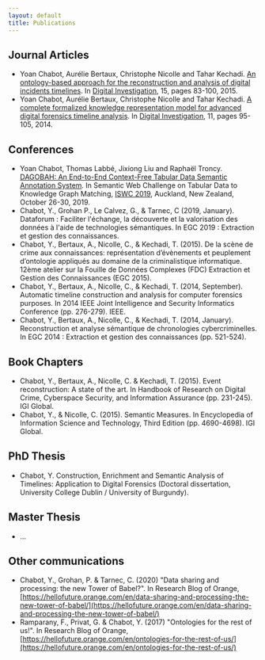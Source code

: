 ```yaml
---
layout: default
title: Publications
---
```


## Journal Articles

* Yoan Chabot, Aurélie Bertaux, Christophe Nicolle and Tahar Kechadi. [An ontology-based approach for the reconstruction and analysis of digital incidents timelines](https://www.sciencedirect.com/science/article/abs/pii/S1742287615000869). In [Digital Investigation](https://www.sciencedirect.com/journal/digital-investigation), 15, pages 83-100, 2015.
* Yoan Chabot, Aurélie Bertaux, Christophe Nicolle and Tahar Kechadi. [A complete formalized knowledge representation model for advanced digital forensics timeline analysis](https://www.sciencedirect.com/science/article/pii/S1742287614000528). In [Digital Investigation](https://www.sciencedirect.com/journal/digital-investigation), 11, pages 95-105, 2014.

## Conferences

* Yoan Chabot, Thomas Labbé, Jixiong Liu and Raphaël Troncy. [DAGOBAH: An End-to-End Context-Free Tabular Data Semantic Annotation System](http://ceur-ws.org/Vol-2553/paper6.pdf). In Semantic Web Challenge on Tabular Data to Knowledge Graph Matching, [ISWC 2019](https://iswc2019.semanticweb.org/), Auckland, New Zealand, October 26-30, 2019.
* Chabot, Y., Grohan P., Le Calvez, G., & Tarnec, C (2019, January). Dataforum : Faciliter l'échange, la découverte et la valorisation des données à l'aide de technologies sémantiques. In EGC 2019 : Extraction et gestion des connaissances.
* Chabot, Y., Bertaux, A., Nicolle, C., & Kechadi, T. (2015). De la scène de crime aux connaissances: représentation d’évènements et peuplement d’ontologie appliqués au domaine de la criminalistique informatique. 12ème atelier sur la Fouille de Données Complexes (FDC) Extraction et Gestion des Connaissances (EGC 2015).
* Chabot, Y., Bertaux, A., Nicolle, C., & Kechadi, T. (2014, September). Automatic timeline construction and analysis for computer forensics purposes. In 2014 IEEE Joint Intelligence and Security Informatics Conference (pp. 276-279). IEEE.
* Chabot, Y., Bertaux, A., Nicolle, C., & Kechadi, T. (2014, January). Reconstruction et analyse sémantique de chronologies cybercriminelles. In EGC 2014 : Extraction et gestion des connaissances (pp. 521-524).


## Book Chapters

* Chabot, Y., Bertaux, A., Nicolle, C. & Kechadi, T. (2015). Event reconstruction: A state of the art. In Handbook of Research on Digital Crime, Cyberspace Security, and Information Assurance (pp. 231-245). IGI Global.
* Chabot, Y., & Nicolle, C. (2015). Semantic Measures. In Encyclopedia of Information Science and Technology, Third Edition (pp. 4690-4698). IGI Global.

## PhD Thesis

* Chabot, Y. Construction, Enrichment and Semantic Analysis of Timelines: Application to Digital Forensics (Doctoral dissertation, University College Dublin / University of Burgundy).

## Master Thesis

* ...

## Other communications
* Chabot, Y., Grohan, P. & Tarnec, C. (2020) "Data sharing and processing: the new Tower of Babel?". In Research Blog of Orange, [https://hellofuture.orange.com/en/data-sharing-and-processing-the-new-tower-of-babel/](https://hellofuture.orange.com/en/data-sharing-and-processing-the-new-tower-of-babel/) 
* Ramparany, F., Privat, G. & Chabot, Y. (2017) "Ontologies for the rest of us!". In Research Blog of Orange, [https://hellofuture.orange.com/en/ontologies-for-the-rest-of-us/](https://hellofuture.orange.com/en/ontologies-for-the-rest-of-us/)
